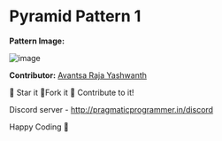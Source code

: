# Pyramid Pattern 1

**Pattern Image:**

![image](../../img/pyramidpattern1.PNG)

**Contributor:** [Avantsa Raja Yashwanth](https://github.com/R-Yash)

:star2: Star it :fork_and_knife:Fork it :handshake: Contribute to it!

Discord server - http://pragmaticprogrammer.in/discord

Happy Coding :purple_heart:
